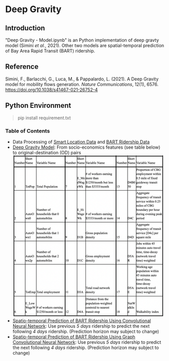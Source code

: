 # Deep Gravity
## Introduction
"Deep Gravity - Model.ipynb" is an Python implementation of deep gravty model (Simini *et al.*, 2021). Other two models are spatial-temporal prediction of Bay Area Rapid Transit (BART) ridership.

## Reference
Simini, F., Barlacchi, G., Luca, M., & Pappalardo, L. (2021). A Deep Gravity model for mobility flows generation. *Nature Communications*, 12(1), 6576. https://doi.org/10.1038/s41467-021-26752-4

## Python Environment
> pip install requirement.txt

### Table of Contents
- Data Processing of [Smart Location Data](https://github.com/HaTT2018/Deep_Gravity/blob/main/Deep%20Gravity%20-%20Data%20Processing.ipynb) and [BART Ridership Data](https://github.com/HaTT2018/Deep_Gravity/blob/main/bart_data.py)
- [Deep Gravity Model](https://github.com/HaTT2018/Deep_Gravity/blob/main/Deep%20Gravity%20-%20Model.ipynb): From socio-economics features (see table below) to original-destination (OD) pairs
  <img src="./imgs/features.png" width="500">
- [Spatio-temporal Prediction of BART Ridership Using Convolutional Neural Network](https://github.com/HaTT2018/Deep_Gravity/blob/main/Deep%20Gravity%20-%20Model%20-%20Conv.ipynb): Use previous *5 days* ridership to predict the next following *4 days* ridership. (Prediction horizon may subject to change)
- [Spatio-temporal Prediction of BART Ridership Using Graph Convolutional Neural Network](https://github.com/HaTT2018/Deep_Gravity/blob/main/Deep%20Gravity%20-%20Model%20-%20ConvGraph.ipynb): Use previous *5 days* ridership to predict the next following *4 days* ridership. (Prediction horizon may subject to change)
